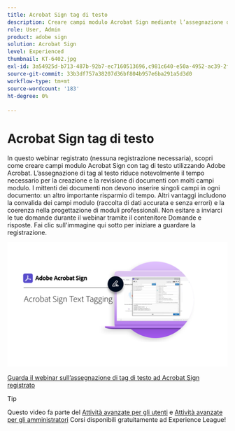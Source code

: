 ```yaml
---
title: Acrobat Sign tag di testo
description: Creare campi modulo Acrobat Sign mediante l’assegnazione di tag di testo con Adobe Acrobat
role: User, Admin
product: adobe sign
solution: Acrobat Sign
level: Experienced
thumbnail: KT-6402.jpg
exl-id: 3a54925d-b713-487b-92b7-ec7160513696,c981c640-e50a-4952-ac39-2f90d6d0cf08
source-git-commit: 33b3df757a38207d36bf804b957e6ba291a5d3d0
workflow-type: tm+mt
source-wordcount: '183'
ht-degree: 0%

---
```


# Acrobat Sign tag di testo

In questo webinar registrato (nessuna registrazione necessaria), scopri come creare campi modulo Acrobat Sign con tag di testo utilizzando Adobe Acrobat. L’assegnazione di tag al testo riduce notevolmente il tempo necessario per la creazione e la revisione di documenti con molti campi modulo. I mittenti dei documenti non devono inserire singoli campi in ogni documento: un altro importante risparmio di tempo. Altri vantaggi includono la convalida dei campi modulo (raccolta di dati accurata e senza errori) e la coerenza nella progettazione di moduli professionali. Non esitare a inviarci le tue domande durante il webinar tramite il contenitore Domande e risposte. Fai clic sull&#39;immagine qui sotto per iniziare a guardare la registrazione.

[![Guarda la sessione](../assets/Text-Tagging.png)](https://event.on24.com/wcc/r/2338276/415BE4603F60A61A546C0A91528B444F)

[Guarda il webinar sull’assegnazione di tag di testo ad Acrobat Sign registrato](https://event.on24.com/wcc/r/2338276/415BE4603F60A61A546C0A91528B444F)

>[!TIP]
>
>Questo video fa parte del [Attività avanzate per gli utenti](https://experienceleague.adobe.com/?recommended=Sign-U-1-2020.3) e [Attività avanzate per gli amministratori](https://experienceleague.adobe.com/?recommended=Sign-A-1-2020.1) Corsi disponibili gratuitamente ad Experience League!
